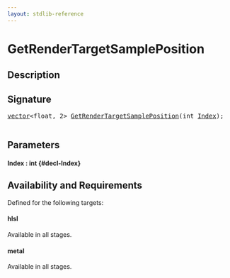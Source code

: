 ```yaml
---
layout: stdlib-reference
---
```


# GetRenderTargetSamplePosition

## Description





## Signature 

<pre>
<a href="/stdlib-reference/types/vector/index">vector</a>&lt;<span class="code_keyword">float</span>, 2&gt; <a href="/stdlib-reference/global-decls/GetRenderTargetSamplePosition">GetRenderTargetSamplePosition</a>(<span class="code_keyword">int</span> <a href="/stdlib-reference/global-decls/GetRenderTargetSamplePosition#decl-Index" class="code_param">Index</a>);

</pre>

## Parameters

#### Index  : int {#decl-Index}

## Availability and Requirements

Defined for the following targets:

#### hlsl
Available in all stages.

#### metal
Available in all stages.



